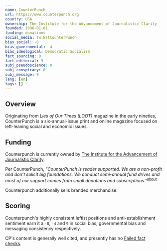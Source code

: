 ```yaml
---
name: CounterPunch
url: https://www.counterpunch.org
country: USA
ownership: The Institute for the Advancement of Journalistic Clarity
founded: 1996-01-01
funding: donations
social_media: tw:NatCounterPunch
bias_social: -8
bias_governmental: -4
bias_ideological: Democratic Socialism
fact_sourcing: 8
fact_editorial: 9
subj_pseudoscience: 0
subj_conspiracy: 0
subj_message: 9
lang: [en]
tags: []
---
```


## Overview
Originating from _Lies of Our Times (LOOT)_ magazine in the early nineties, CounterPunch is a six-annual-issue print and online magazine focused on left-leaning social and economic issues.

## Funding
Counterpunch is currently owned by [The Institute for the Advancement of Journalistic Clarity](https://www.guidestar.org/profile/52-1921136).

Per CounterPunch, _"CounterPunch is reader supported. We are a non-profit and don’t solicit big foundations. We conduct semi-annual fund drives and most of our support comes from small donations and subscriptions."_<sup>[about](https://www.counterpunch.org/about/)<sup>

Counterpunch additionally sells branded merchandise.

## Scoring
Counterpunch's highly consistent leftist positions and anti-establishment sentiment earn it a `-8`, `-4` and `9` in social bias, governmental bias and messaging consistency respectively.

CP's content is generally well cited, and presently has no [Failed fact checks](https://toolbox.google.com/factcheck/explorer/search/counterpunch).
